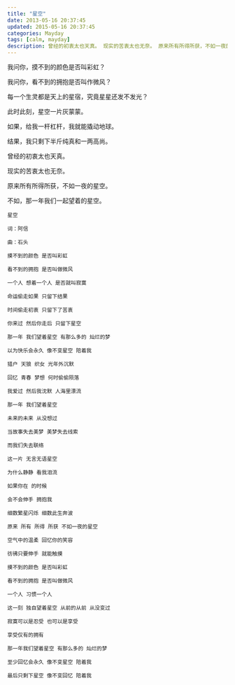 ```yaml
---
title: "星空"
date: 2013-05-16 20:37:45
updated: 2015-05-16 20:37:45
categories: Mayday
tags: [calm, mayday]
description: 曾经的初衷太也天真。 现实的苦衷太也无奈。 原来所有所得所获，不如一夜的星空。 不如，那一年我们一起望着的星空。
---
```


我问你，摸不到的颜色是否叫彩虹？

我问你，看不到的拥抱是否叫作微风？

每一个生灵都是天上的星宿，究竟星星还发不发光？

此时此刻，星空一片灰蒙蒙。

如果，给我一杆杠杆，我就能撬动地球。

结果，我只剩下半斤纯真和一两高尚。

曾经的初衷太也天真。

现实的苦衷太也无奈。

原来所有所得所获，不如一夜的星空。

不如，那一年我们一起望着的星空。

```
星空

词：阿信

曲：石头

摸不到的颜色 是否叫彩虹

看不到的拥抱 是否叫做微风

一个人 想着一个人 是否就叫寂寞

命运偷走如果 只留下结果

时间偷走初衷 只留下了苦衷

你来过 然后你走后 只留下星空

那一年 我们望着星空 有那么多的 灿烂的梦

以为快乐会永久 像不变星空 陪着我

猎户 天狼 织女 光年外沉默

回忆 青春 梦想 何时偷偷陨落

我爱过 然后我沈默 人海里漂流

那一年 我们望着星空 

未来的未来 从没想过

当故事失去美梦 美梦失去线索 

而我们失去联络

这一片 无言无语星空 

为什么静静 看我泪流

如果你在 的时候 

会不会伸手 拥抱我

细数繁星闪烁 细数此生奔波

原来 所有 所得 所获 不如一夜的星空

空气中的温柔 回忆你的笑容

彷彿只要伸手 就能触摸

摸不到的颜色 是否叫彩虹

看不到的拥抱 是否叫做微风

一个人 习惯一个人

这一刻 独自望着星空 从前的从前 从没变过

寂寞可以是忍受 也可以是享受 

享受仅有的拥有

那一年我们望着星空 有那么多的 灿烂的梦

至少回忆会永久 像不变星空 陪着我

最后只剩下星空 像不变回忆 陪着我
```
